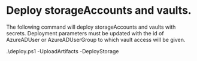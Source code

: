 # Deploy storageAccounts and vaults.

The following command will deploy storageAccounts and vaults with secrets. Deployment parameters must be updated with the id of AzureADUser or AzureADUserGroup to which vault access will be given.

.\deploy.ps1 -UploadArtifacts -DeployStorage
